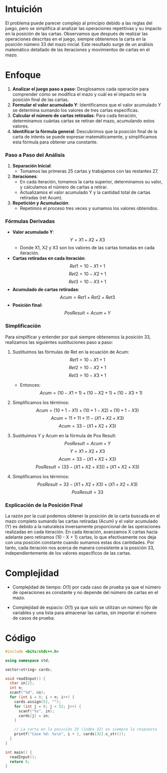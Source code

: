 
# Intuición
El problema puede parecer complejo al principio debido a las reglas del juego, pero se simplifica al analizar las operaciones repetitivas y su impacto en la posición de las cartas. Observamos que después de realizar las operaciones descritas en el juego, siempre obtenemos la carta en la posición número 33 del mazo inicial. Este resultado surge de un análisis matemático detallado de las iteraciones y movimientos de cartas en el mazo.

# Enfoque
1. **Analizar el juego paso a paso**: Desglosamos cada operación para comprender cómo se modifica el mazo y cuál es el impacto en la posición final de las cartas.
2. **Formular el valor acumulado Y**: Identificamos que el valor acumulado Y se determina sumando los valores de tres cartas específicas.
3. **Calcular el número de cartas retiradas**: Para cada iteración, determinamos cuántas cartas se retiran del mazo, acumulando estos valores.
4. **Identificar la fórmula general**: Descubrimos que la posición final de la carta de interés se puede expresar matemáticamente, y simplificamos esta fórmula para obtener una constante.

### Paso a Paso del Análisis
1. **Separación Inicial**:
   - Tomamos las primeras 25 cartas y trabajamos con las restantes 27.
2. **Iteraciones**:
   - En cada iteración, tomamos la carta superior, determinamos su valor, y calculamos el número de cartas a retirar.
   - Actualizamos el valor acumulado Y y la cantidad total de cartas retiradas (ret Acum).
3. **Repetición y Acumulación**:
   - Repetimos el proceso tres veces y sumamos los valores obtenidos.

### Fórmulas Derivadas
- **Valor acumulado Y**: 
  $$Y = X1 + X2 + X3$$
  - Donde X1, X2 y X3 son los valores de las cartas tomadas en cada iteración.
- **Cartas retiradas en cada iteración**: 
  $$Ret1 = 10 - X1 + 1$$
  $$Ret2 = 10 - X2 + 1$$
  $$Ret3 = 10 - X3 + 1$$
- **Acumulado de cartas retiradas**:
  $$Acum = Ret1 + Ret2 + Ret3$$
- **Posición final**:
  $$Pos Result = Acum + Y$$

### Simplificación
Para simplificar y entender por qué siempre obtenemos la posición 33, realizamos las siguientes sustituciones paso a paso:

1. Sustituimos las fórmulas de Ret en la ecuación de Acum:
   $$Ret1 = 10 - X1 + 1$$
   $$Ret2 = 10 - X2 + 1$$
   $$Ret3 = 10 - X3 + 1$$
   - Entonces:
   $$Acum = (10 - X1 + 1) + (10 - X2 + 1) + (10 - X3 + 1)$$

2. Simplificamos los términos:
   $$Acum = (10 + 1 - X1) + (10 + 1 - X2) + (10 + 1 - X3)$$
   $$Acum = 11 + 11 + 11 - (X1 + X2 + X3)$$
   $$Acum = 33 - (X1 + X2 + X3)$$

3. Sustituimos Y y Acum en la fórmula de Pos Result:
   $$Pos Result = Acum + Y$$
   $$Y = X1 + X2 + X3$$
   $$Acum = 33 - (X1 + X2 + X3)$$
   $$Pos Result = (33 - (X1 + X2 + X3)) + (X1 + X2 + X3)$$

4. Simplificamos los términos:
   $$Pos Result = 33 - (X1 + X2 + X3) + (X1 + X2 + X3)$$
   $$Pos Result = 33$$

### Explicación de la Posición Final
La razón por la cual podemos obtener la posición de la carta buscada en el mazo completo sumando las cartas retiradas (Acum) y el valor acumulado (Y) es debido a la naturaleza inversamente proporcional de las operaciones realizadas en cada iteración. En cada iteración, avanzamos X cartas hacia adelante pero retiramos \(10 - X + 1\) cartas, lo que efectivamente nos deja con una posición constante cuando sumamos estas dos cantidades. Por tanto, cada iteración nos acerca de manera consistente a la posición 33, independientemente de los valores específicos de las cartas.

# Complejidad
- Complejidad de tiempo:
    $O(1)$ por cada caso de prueba ya que el número de operaciones es constante y no depende del número de cartas en el mazo.

- Complejidad de espacio:
    $O(1)$ ya que solo se utilizan un número fijo de variables y una lista para almacenar las cartas, sin importar el número de casos de prueba.

# Código
```cpp
#include <bits/stdc++.h>

using namespace std;

vector<string> cards;

void readInput() {
  char in[2];
  int n;
  scanf("%d", &n);
  for (int i = 0; i < n; i++) {
    cards.assign(52, "");
    for (int j = 0; j < 52; j++) {
      scanf("%s", in);
      cards[j] = in;
    }

    // La carta en la posición 33 (index 32) es siempre la respuesta
    printf("Case %d: %s\n", i + 1, cards[32].c_str());
  }
}

int main() {
  readInput();
  return 0;
}

```
